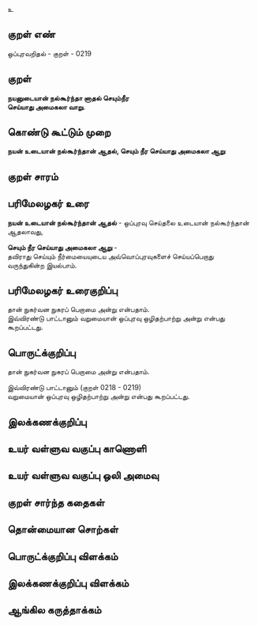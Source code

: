 உ

## குறள் எண் 

ஒப்புரவறிதல் - குறள் - 0219  

## குறள் 

**நயனுடையான் நல்கூர்ந்தா னாதல் செயும்நீர  
செய்யாது அமைகலா வாறு.** 

## கொண்டு கூட்டும் முறை

**நயன் உடையான் நல்கூர்ந்தான் ஆதல், செயும் நீர செய்யாது அமைகலா ஆறு** 

## குறள் சாரம் 


## பரிமேலழகர் உரை

**நயன் உடையான் நல்கூர்ந்தான் ஆதல்** - ஒப்புரவு செய்தலை உடையான் நல்கூர்ந்தான் ஆதலாவது,  

**செயும் நீர செய்யாது அமைகலா ஆறு** -  
தவிராது செய்யும் நீர்மையையுடைய அவ்வொப்புரவுகளைச் செய்யப்பெறாது  
வருந்துகின்ற இயல்பாம்.  

## பரிமேலழகர் உரைகுறிப்பு   

தான் நுகர்வன நுகரப் பெறாமை அன்று என்பதாம்.  
இவ்விரண்டு பாட்டானும் வறுமையான் ஒப்புரவு ஒழிதற்பாற்று அன்று என்பது கூறப்பட்டது.  

## பொருட்க்குறிப்பு 

தான் நுகர்வன நுகரப் பெறாமை அன்று என்பதாம்.  

இவ்விரண்டு பாட்டானும் (குறள் 0218 - 0219)  
வறுமையான் ஒப்புரவு ஒழிதற்பாற்று அன்று என்பது கூறப்பட்டது.  

## இலக்கணக்குறிப்பு  


## உயர் வள்ளுவ வகுப்பு காணொளி


## உயர் வள்ளுவ வகுப்பு ஒலி அமைவு 

 
## குறள் சார்ந்த கதைகள் 


## தொன்மையான சொற்கள்


## பொருட்க்குறிப்பு விளக்கம்


## இலக்கணக்குறிப்பு விளக்கம்


## ஆங்கில கருத்தாக்கம் 


